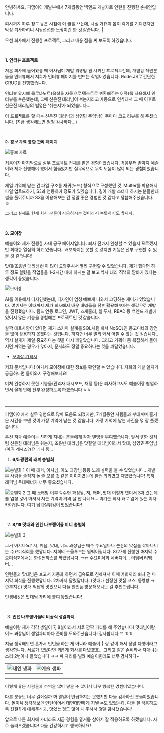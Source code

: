 안녕하세요, 피앰아이 개발부에서 7개월동안 백엔드 개발자로 인턴을 진행한 손채연입니다.

퇴사까지 하루 정도 남은 시점에 이 글을 쓰는데, 사실 자유의 몸이 되기를 기다렸지만 막상 퇴사하려니 시원섭섭한 느낌이긴 한 것 같습니다. 🥲

우선 회사에서 진행한 프로젝트, 그리고 배운 점을 써 보도록 하겠습니다.

<br/>


**1. 인터뷰 프로젝트**

처음 회사에 들어왔을 때 이사님이 개발 워밍업 겸 시키신 프로젝트인데, 개발팀 직원분들을 인터뷰해서 저희가 인터뷰 페이지를 만드는 작업이었습니다. Node.JS로 간단한 CRUD를 진행했습니다.

인터뷰 당시에 클로바노트(음성을 자동으로 텍스트로 변환해주는 어플)를 사용해서 인터뷰를 녹음했는데, 그때 신은진 대리님이 쉬는지라고 자동으로 인식돼서 그 때 이후로 신은진 대리님의 별명은 ‘쉬는지’가 되었습니다…

이 프로젝트를 할 때는 신은진 대리님과 심영민 주임님이 주마다 코드 리뷰를 해 주셨습니다. (지금 생각해보면 엄청 감사하다…)

<br/>

**2. 홍보 자료 통합 관리 페이지**

![홍보 자료](../assets/images/cyson/promotion.png)

처음이자 마지막으로 실무 프로젝트 전체를 맡은 경험이었습니다. 처음부터 끝까지 예슬이와 제가 진행해야 했어서 힘들었지만 실무적으로 무척 도움이 많이 되는 경험이었습니다.

제일 기억에 남는 건 파일 구조를 재귀(노드) 형식으로 구성했던 것, Multer를 이용해서 파일 업로드하기, S3과 연동하기 정도가 있겠습니다. 같이 개발 스터디 하시는 분들한테 썰을 풀어주니까 S3을 이용해보는 건 정말 좋은 경험인 것 같다고 말씀해주셨습니다. ☺️

그리고 실제로 현재 회사 분들이 사용하시는 것이라서 뿌듯하기도 합니다.

<br/>

**3. 모이장**

예슬이와 제가 진행한 사내 공구 페이지입니다. 퇴사 전까지 완성할 수 있을지 모르겠지만 최대한 열심히 하고 있습니다.. 배포까지는 못할 것 같지만 기능은 전부 구현할 수 있을 것 같습니다!

맛대(조용빈 대리님)님이 많이 도와주셔서 빨리 구현할 수 있었습니다. 제가 했다면 하루 정도 걸렸을 작업들을 1-2시간 내에 하시는 걸 보고 역시 대리 직책의 짬바가 있다는 생각이 들었습니다.

![모이장](../assets/images/cyson/moijang.png)

AI를 이용해서 디자인했는데, 디자인이 엄청 예쁘게 나와서 코딩하는 재미가 있었습니다. 여기서는 이때까지 제가 회사에서 배운 개념들을 전부 활용해보자는 생각으로 개발을 진행했습니다. 팀즈 연동 로그인, JWT, 스케줄러, 웹 푸시, RBAC 등 백엔드 개발에 있어서 많은 기능을 경험해본 프로젝트인 것 같습니다.

살짝 애로사항이 있다면 제가 스키마 설계를 SQL처럼 해서 NoSQL인 몽고디비의 장점을 많이 활용하지 못했다는 것입니다. 하지만 너무 멀리 와서 어쩔 수 없는 것 같습니다.. 역시 설계가 제일 중요하다는 것을 다시 깨달았습니다. 그리고 기획이 좀 복잡해서 돌아서면 까먹는 경우가 많아서, 문서화도 정말 중요하다는 것을 깨달았습니다.

- [모이장 기획서](https://www.notion.so/1df044bd81e480af9652f631f63fd0b6?pvs=21)

저희 문서입니다! 여기서 모이장에 대한 정보를 확인할 수 있습니다. 저희의 개발 일지가 궁금하다면 들어와서 구경해보세요!

미처 완성하지 못한 기능들(관리자 대시보드, 채팅 등)은 퇴사하고서도 예슬이랑 협업하면서 올해 안에 전부 완성하도록 하겠습니다 ㅎㅎ

<br/>

---

피앰아이에서 실무 경험으로 많이 도움도 되었지만, 7개월동안 사람들과 부대끼며 즐거운 시간을 보낸 것이 가장 기억에 남는 것 같습니다. 가장 기억에 남는 사진을 몇 장 풀겠습니다.

우선 저와 예슬이는 친하게 지내는 분들에게 각자 별명을 부여했습니다. 앞서 말한 것처럼 신은진 대리님은 쉬는지, 조용빈 대리님은 맛잘알 대리님이라서 맛대, 심영민 주임님(아직 계시죠?)은 래퍼 등…

1. **6/5 광란의 래퍼 송별회**

![송별회 1](../assets/images/cyson/0605_1.png)
이 때 래퍼, 이사님, 이노 과장님 등등 노래 실력을 볼 수 있었습니다.. 개발부 사람들 솔직히 놀 줄 모를 것 같은 이미지였는데 완전 의외였고 재밌었습니다! 특히 래퍼님 무대매너가 너무 좋으셨습니다.

![송별회 2](../assets/images/cyson/0605_2.png)
그 때 노래방 이후 박수현 과장님, 저, 래퍼, 맛대 이렇게 넷이서 3차 갔는데 술 엄청 많이 마셔서 저는 기억이 거의 잘 안 나네요... 여기는 회사 바로 앞에 있는 이자카야입니다. 여기 닭껍질튀김이 맛있습니다!

<br/>

2. **8/19 맛대와 인턴 나부랭이들 미니 송별회**

![송별회 3](../assets/images/cyson/0819.png)

그거 아시나요? 저, 예슬, 맛대, 이노 과장님은 매주 수요일마다 논현의 맛집을 찾아다니는 수요미식회를 했답니다. 저희의 소울푸드는 엽떡이랍니다. 8/27에 진행한 마지막 수요미식회에서는 한성돈까스를 먹었답니다. ㅠㅠ 수요미식회 네버다이… 이멤버 리멤버...

인턴들과 맛대님은 보고서 자동화 하면서 급속도로 친해져서 이때 저희끼리 퇴사 전 마지막 회식을 진행했답니다. 2차까지 달렸답니다. (맛대가 선정한 맛집 코스: 동명항 → 깐부치킨) 맛대 픽답게 맛있으니 다들 한번쯤 방문해보시는 걸 추천드립니다.

인생네컷은 맛대님 자리에 붙여 놓았습니다!

<br/>

3. **인턴 나부랭이들의 비공식 생일파티**

예슬이랑 제가 각각 생일이 7, 8월이라서 서로 깜짝 파티를 해 주었습니다! 맛대님이랑 이노 과장님이  생일파티마다 준비를 도와주셨습니다! 감사합니다 ^^ ㅎㅎ

지금 생각해보면 혼자서 인턴을 하는 게 아니라 예슬이 🐰 랑 같이 해서 정말 다행이라고 생각합니다. 서로가 없었다면 외롭게 회사를 다녔겠죠… 그리고 같은 손씨라서 자매냐는 소리 2번이나 들었습니다 ㅋㅋ 이 자리를 빌려 예슬이한테도 너무 감사하다~

<table>
<tr>
<td><img src="../assets/images/cyson/birthday_1.png" alt="채연 생파"></td>
<td><img src="../assets/images/cyson/birthday_2.png" alt="예슬 생파"></td>
</tr>
</table>

---

이렇게 좋은 사람들과 추억을 많이 쌓을 수 있어서 너무 행복한 경험이었습니다.

다른 분들도 너무 길어질까 봐 일일이 언급하지는 못했지만 다들 감사하신 분들이었습니다. 돌이켜 생각해보면 인턴이어서 데면데면하게 지낼 수도 있었는데, 다들 잘 적응하도록 친절하게 대해주시고, 맛있는 것도 많이 사 주셔서 정말 감사했습니다!

앞으로 다른 회사에 가더라도 지금 경험을 밑거름 삼아서 잘 적응하도록 하겠습니다. 자주 놀러오겠습니다! 다들 건강하시고 행복하세요!